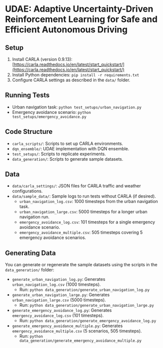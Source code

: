 # UDAE: Adaptive Uncertainty-Driven Reinforcement Learning for Safe and Efficient Autonomous Driving


## Setup
1. Install CARLA (version 0.9.13): [https://carla.readthedocs.io/en/latest/start_quickstart/](https://carla.readthedocs.io/en/latest/start_quickstart/)
2. Install Python dependencies: `pip install -r requirements.txt`
3. Configure CARLA settings as described in the `data/` folder.

## Running Tests
- Urban navigation task: `python test_setups/urban_navigation.py`
- Emergency avoidance scenario: `python test_setups/emergency_avoidance.py`

## Code Structure
- `carla_scripts/`: Scripts to set up CARLA environments.
- `dqn_ensemble/`: UDAE implementation with DQN ensemble.
- `test_setups/`: Scripts to replicate experiments.
- `data_generation/`: Scripts to generate sample datasets.

## Data
- `data/carla_settings/`: JSON files for CARLA traffic and weather configurations.
- `data/sample_data/`: Sample logs to run tests without CARLA (if desired).
  - `urban_navigation_log.csv`: 1000 timesteps from the urban navigation task.
  - `urban_navigation_large.csv`: 5000 timesteps for a longer urban navigation run.
  - `emergency_avoidance_log.csv`: 101 timesteps for a single emergency avoidance scenario.
  - `emergency_avoidance_multiple.csv`: 505 timesteps covering 5 emergency avoidance scenarios.

## Generating Data
You can generate or regenerate the sample datasets using the scripts in the `data_generation/` folder:
- `generate_urban_navigation_log.py`: Generates `urban_navigation_log.csv` (1000 timesteps).
  - Run: `python data_generation/generate_urban_navigation_log.py`
- `generate_urban_navigation_large.py`: Generates `urban_navigation_large.csv` (5000 timesteps).
  - Run: `python data_generation/generate_urban_navigation_large.py`
- `generate_emergency_avoidance_log.py`: Generates `emergency_avoidance_log.csv` (101 timesteps).
  - Run: `python data_generation/generate_emergency_avoidance_log.py`
- `generate_emergency_avoidance_multiple.py`: Generates `emergency_avoidance_multiple.csv` (5 scenarios, 505 timesteps).
  - Run: `python data_generation/generate_emergency_avoidance_multiple.py`
